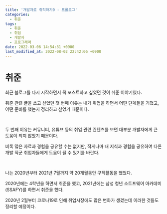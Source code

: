 ```yaml
---
title: '개발자로 취직하기0 - 프롤로그'
categories:
  - 취준
tags:
  - 취준
  - 취업
  - 개발자
  - 프로그래머
date: 2022-03-06 14:54:31 +0900
last_modified_at: 2022-08-02 22:42:06 +0900
---
```


# 취준

최근 블로그를 다시 시작하면서 꼭 포스트하고 싶었던 것이 취준 이야기였다.

취준 관련 글을 쓰고 싶었던 첫 번째 이유는 내가 취업을 하면서 어떤 단계들을 거쳤고, 어떤 준비를 했는지 정리하고 싶었기 때문이다.

<br>

두 번째 이유는 커뮤니티, 유튜브 등의 취업 관련 컨텐츠를 보면 대부분 개발자에게 큰 도움이 되지 않았기 때문이다.

비록 많은 자료과 경험을 공유할 수는 없지만, 작게나마 내 지식과 경험을 공유하여 다른 개발 직군 취업자들에게 도움이 될 수 있기를 바란다.

<br>

나는 2020년부터 2021년 7월까지 약 20개월동안 구직활동을 했었다.

2020년에는 4학년을 하면서 취준을 했고, 2021년에는 삼성 청년 소트프웨어 아카데미 (SSAFY)를 하면서 취준을 했다.

2020년 2월부터 코로나19로 인해 취업시장에도 많은 변화가 생겼는데 이러한 것들도 정리할 예정이다.
